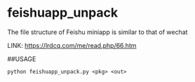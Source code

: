 # feishuapp_unpack

The file structure of Feishu miniapp is similar to that of wechat

LINK: https://lrdcq.com/me/read.php/66.htm

##USAGE
```
python feishuapp_unpack.py <pkg> <out>
```

